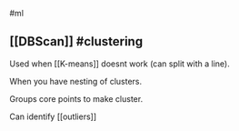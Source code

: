#ml

## [[DBScan]] #clustering

Used when [[K-means]] doesnt work  (can split with a line).

When you have nesting of clusters.

Groups core points to make cluster.

Can identify [[outliers]]